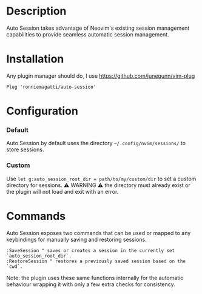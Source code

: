 # Description
Auto Session takes advantage of Neovim's existing session management capabilities to provide seamless automatic session management.

# Installation
Any plugin manager should do, I use https://github.com/junegunn/vim-plug

`Plug 'ronniemagatti/auto-session'`

# Configuration

### Default
Auto Session by default uses the directory `~/.config/nvim/sessions/` to store sessions.

### Custom
Use `let g:auto_session_root_dir = path/to/my/custom/dir` to set a custom directory for sessions. 
:warning: WARNING :warning: the directory must already exist or the plugin will not load and exit with an error.

# Commands
Auto Session exposes two commands that can be used or mapped to any keybindings for manually saving and restoring sessions.
```vimscript
:SaveSession " saves or creates a session in the currently set `auto_session_root_dir`.
:RestoreSession " restores a previously saved session based on the `cwd`.
```

Note: the plugin uses these same functions internally for the automatic behaviour wrapping it with only a few extra checks for consistency.
